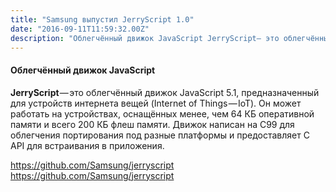 ```yaml
---
title: "Samsung выпустил JerryScript 1.0"
date: "2016-09-11T11:59:32.00Z"
description: "Облегчённый движок JavaScript JerryScript— это облегчённый движок JavaScript 5.1, предназначенный для устройств интернета вещей "
---
```


<h4>Облегчённый движок JavaScript</h4>
<p><strong>JerryScript</strong> — это облегчённый движок JavaScript 5.1, предназначенный для устройств интернета вещей (Internet of Things — IoT). Он может работать на устройствах, оснащённых менее, чем 64 КБ оперативной памяти и всего 200 КБ флеш памяти. Движок написан на C99 для облегчения портирования под разные платформы и предоставляет C API для встраивания в приложения.</p>
<p><a href="https://github.com/Samsung/jerryscript">https://github.com/Samsung/jerryscript</a><br />
<a href="https://github.com/Samsung/jerryscript">https://github.com/Samsung/jerryscript</a></p>


